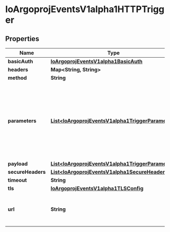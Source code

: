 
# IoArgoprojEventsV1alpha1HTTPTrigger

## Properties
Name | Type | Description | Notes
------------ | ------------- | ------------- | -------------
**basicAuth** | [**IoArgoprojEventsV1alpha1BasicAuth**](IoArgoprojEventsV1alpha1BasicAuth.md) |  |  [optional]
**headers** | **Map&lt;String, String&gt;** |  |  [optional]
**method** | **String** |  |  [optional]
**parameters** | [**List&lt;IoArgoprojEventsV1alpha1TriggerParameter&gt;**](IoArgoprojEventsV1alpha1TriggerParameter.md) | Parameters is the list of key-value extracted from event&#39;s payload that are applied to the HTTP trigger resource. |  [optional]
**payload** | [**List&lt;IoArgoprojEventsV1alpha1TriggerParameter&gt;**](IoArgoprojEventsV1alpha1TriggerParameter.md) |  |  [optional]
**secureHeaders** | [**List&lt;IoArgoprojEventsV1alpha1SecureHeader&gt;**](IoArgoprojEventsV1alpha1SecureHeader.md) |  |  [optional]
**timeout** | **String** |  |  [optional]
**tls** | [**IoArgoprojEventsV1alpha1TLSConfig**](IoArgoprojEventsV1alpha1TLSConfig.md) |  |  [optional]
**url** | **String** | URL refers to the URL to send HTTP request to. |  [optional]



